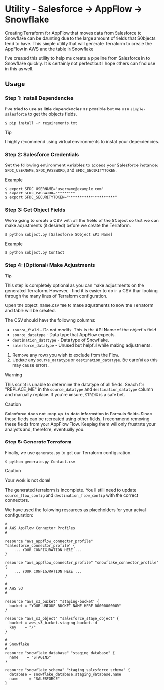# Utility - Salesforce -> AppFlow -> Snowflake

Creating Terraform for AppFlow that moves data from Salesforce to Snowflake can
be daunting due to the large amount of fields that SObjects tend to have. This
simple utility that will generate Terraform to create the AppFlow in AWS and the
table in Snowflake.

I've created this utility to help me create a pipeline from Salesforce in to
Snowflake quickly. It is certainly not perfect but I hope others can find use
in this as well.

## Usage

### Step 1: Install Dependencies

I've tried to use as little dependencies as possible but we use
`simple-salesforce` to get the objects fields.

```
$ pip install -r requirements.txt
```

> [!TIP]
> I highly recommend using virtual environments to install your dependencies.

### Step 2: Salesforce Credentials

Set the following environment variables to access your Salesforce instance:
`SFDC_USERNAME`, `SFDC_PASSWORD`, and `SFDC_SECURITYTOKEN`.

Example:
```
$ export SFDC_USERNAME="username@example.com"
$ export SFDC_PASSWORD="*******"
$ export SFDC_SECURITYTOKEN="*********************"
```

### Step 3: Get Object Fields

We're going to create a CSV with all the fields of the SObject so that we can
make adjustments (if desired) before we create the Terraform.

```
$ python sobject.py [Salesforce SObject API Name]
```

Example:
```
$ python sobject.py Contact
```

### Step 4: (Optional) Make Adjustments

> [!TIP]
> This step is completely optional as you can make adjustments on the generated
> Terraform. However, I find it is easier to do in a CSV than looking through
> the many lines of Terraform configuration.

Open the object_name.csv file to make adjustments to how the Terraform and table
will be created.

The CSV should have the following columns:
* `source_field` - Do not modify. This is the API Name of the object's field.
* `source_datatype` - Data type that AppFlow expects.
* `destination_datatype` - Data type of Snowflake.
* `salesforce_datatype` - Unused but helpful while making adjustments.

1. Remove any rows you wish to exclude from the Flow.
2. Update any `source_datatype` or `destination_datatype`. Be careful as this
   may cause errors.

> [!WARNING]
> This script is unable to determine the datatype of all fields. Seach for
> "REPLACE_ME" in the `source_datatype` and `destination_datatype` column and
> manually replace. If you're unsure, `STRING` is a safe bet.

> [!CAUTION]
> Salesforce does not keep up-to-date information in Formula fields. Since these
> fields can be recreated using other fields, I recommend removing these fields
> from your AppFlow Flow. Keeping them will only frustrate your analysts and,
> therefore, eventually you.

### Step 5: Generate Terraform

Finally, we use `generate.py` to get our Terraform configuration.

```
$ python generate.py Contact.csv
```

> [!CAUTION]
> Your work is not done!
>
> The generated terraform is incomplete. You'll still need to update
> `source_flow_config` and `destination_flow_config` with the correct
> connectors.

We have used the following resources as placeholders for your actual
configuration:

```
#
# AWS AppFlow Connector Profiles
#

resource "aws_appflow_connector_profile" "salesforce_connector_profile" {
	... YOUR CONFIGURATION HERE ...
}

resource "aws_appflow_connector_profile" "snowflake_connector_profile" {
	... YOUR CONFIGURATION HERE ...
}

#
# AWS S3
#

resource "aws_s3_bucket" "staging-bucket" {
  bucket = "YOUR-UNIQUE-BUCKET-NAME-HERE-00000000000"
}

resource "aws_s3_object" "salesforce_stage_object" {
  bucket = aws_s3_bucket.staging-bucket.id
  key    = "/"
}

#
# Snowflake
#
resource "snowflake_database" "staging_database" {
  name    = "STAGING"
}

resource "snowflake_schema" "staging_salesforce_schema" {
  database = snowflake_database.staging_database.name
  name     = "SALESFORCE"
}
```